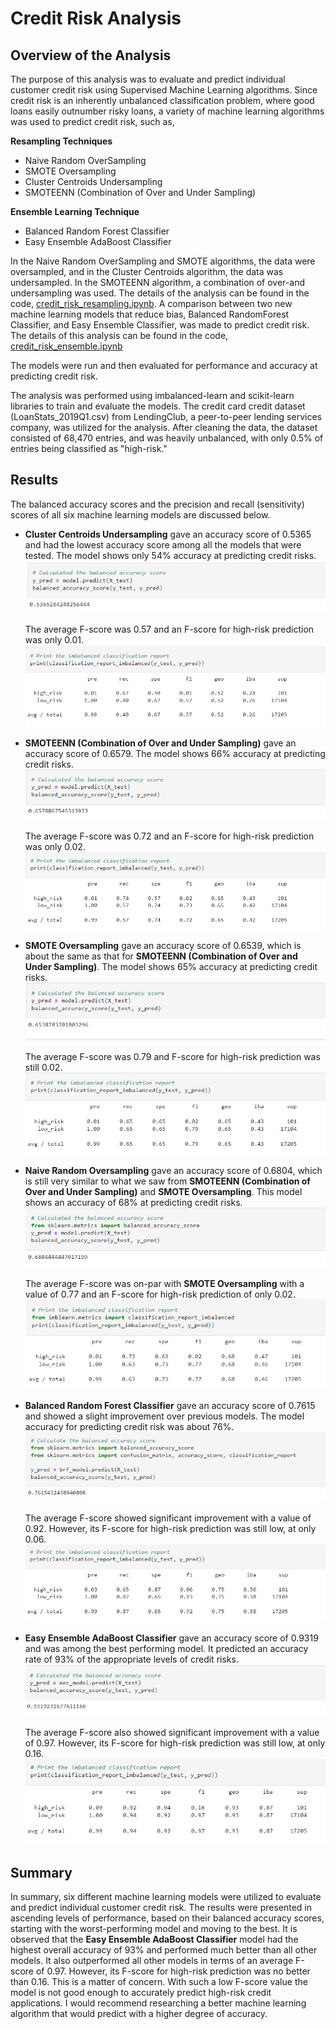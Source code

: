 # Credit Risk Analysis

## Overview of the Analysis

The purpose of this analysis was to evaluate and predict individual customer credit risk using Supervised Machine Learning algorithms. Since credit risk is an inherently unbalanced classification problem, where good loans easily outnumber risky loans, a variety of machine learning algorithms was used to predict credit risk, such as,

**Resampling Techniques**
* Naive Random OverSampling
* SMOTE Oversampling 
* Cluster Centroids Undersampling
* SMOTEENN (Combination of Over and Under Sampling)

**Ensemble Learning Technique**
* Balanced Random Forest Classifier
* Easy Ensemble AdaBoost Classifier

In the Naive Random OverSampling and SMOTE algorithms, the data were oversampled, and in the Cluster Centroids algorithm, the data was undersampled. In the SMOTEENN algorithm, a combination of over-and undersampling was used. The details of the analysis can be found in the code, [credit_risk_resampling.ipynb](https://github.com/dshetty100/Credit_Risk_Analysis/blob/main/credit_risk_resampling.ipynb). A comparison between two new machine learning models that reduce bias, Balanced RandomForest Classifier, and Easy Ensemble Classifier, was made to predict credit risk. The details of this analysis can be found in the code, [credit_risk_ensemble.ipynb](https://github.com/dshetty100/Credit_Risk_Analysis/blob/main/credit_risk_ensemble.ipynb)

The models were run and then evaluated for performance and accuracy at predicting credit risk.

The analysis was performed using imbalanced-learn and scikit-learn libraries to train and evaluate the models. The credit card credit dataset (LoanStats_2019Q1.csv) from LendingClub, a peer-to-peer lending services company, was utilized for the analysis. After cleaning the data, the dataset consisted of 68,470 entries, and was heavily unbalanced, with only 0.5% of entries being classified as "high-risk."



## Results

The balanced accuracy scores and the precision and recall (sensitivity) scores of all six machine learning models are discussed below.

* **Cluster Centroids Undersampling** gave an accuracy score of 0.5365 and had the lowest accuracy score among all the models that were tested. The model shows only 54% accuracy at predicting credit risks.
    ![Cluster Centroids Undersampling Balanced Accuracy Score](Images/CC_BA.png)

    The average F-score was 0.57 and an F-score for high-risk prediction was only 0.01.
    ![Cluster Centroids Undersampling Imbalanced Classifications Report](Images/CC_CR.png)

* **SMOTEENN (Combination of Over and Under Sampling)** gave an accuracy score of 0.6579. The model shows 66% accuracy at predicting credit risks. 
    ![Combination Sampling Balanced Accuracy Score](Images/SMOTEEN_BA.png)

    The average F-score was 0.72 and an F-score for high-risk prediction was only 0.02.
    ![Combination Sampling Imbalanced Classifications Report](Images/SMOTEEN_CR.png)

* **SMOTE Oversampling** gave an accuracy score of 0.6539, which is about the same as that for **SMOTEENN (Combination of Over and Under Sampling)**. The model shows 65% accuracy at predicting credit risks.
    ![SMOTE Oversampling Balanced Accuracy Score](Images/SMOTE_BA.png)

    The average F-score was 0.79 and F-score for high-risk prediction was still 0.02.
    ![SMOTE Oversampling Imbalanced Classifications Report](Images/SMOTE_CR.png)

* **Naive Random Oversampling** gave an accuracy score of 0.6804, which is still very similar to what we saw from **SMOTEENN (Combination of Over and Under Sampling)** and **SMOTE Oversampling**. This model shows an accuracy of 68% at predicting credit risks.
    ![Random Oversampling Balanced Accuracy Score](Images/NRO_BA.png)

    The average F-score was on-par with **SMOTE Oversampling** with a value of 0.77 and an F-score for high-risk prediction of only 0.02.
    ![Random Oversampling Imbalanced Classifications Report](Images/NRO_CR.png)

* **Balanced Random Forest Classifier** gave an accuracy score of 0.7615 and showed a slight improvement over previous models. The model accuracy for predicting credit risk was about 76%.
    ![Balanced Random Forest Classifier Balanced Accuracy Score](Images/BRFC_BA.png)

    The average F-score showed significant improvement with a value of 0.92. However, its F-score for high-risk prediction was still low, at only 0.06.    
    ![Balanced Random Forest Classifier Imbalanced Classifications Report](Images/BRFC_CR.png)

* **Easy Ensemble AdaBoost Classifier** gave an accuracy score of 0.9319 and was among the best performing model. It predicted an accuracy rate of 93% of the appropriate levels of credit risks.
    ![Easy Ensemble AdaBoost Classifier Balanced Accuracy Score](Images/EEAC_BA.png)

    The average F-score also showed significant improvement with a value of 0.97. However, its F-score for high-risk prediction was still low, at only 0.16.      
    ![Easy Ensemble AdaBoost Classifier Imbalanced Classifications Report](Images/EEAC_CR.png)

## Summary

In summary, six different machine learning models were utilized to evaluate and predict individual customer credit risk.
The results were presented in ascending levels of performance, based on their balanced accuracy scores, starting with the worst-performing model and moving to the best. It is observed that 
the **Easy Ensemble AdaBoost Classifier** model had the highest overall accuracy of 93% and performed much better than all other models. It also outperformed all other models in terms of an average F-score of 0.97. However, its F-score for high-risk prediction was no better than 0.16. This is a matter of concern. With such a low F-score value the model is not good enough to accurately predict high-risk credit applications. I would recommend researching a better machine learning algorithm that would predict with a higher degree of accuracy. 



